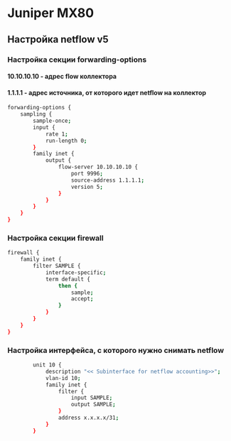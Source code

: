 # Juniper MX80

## Настройка netflow v5 

### Настройка секции forwarding-options
#### 10.10.10.10 - адрес flow коллектора
#### 1.1.1.1 - адрес источника, от которого идет netflow на коллектор

```bash
forwarding-options {
    sampling {
        sample-once;
        input {
            rate 1;
            run-length 0;
        }
        family inet {
            output {
                flow-server 10.10.10.10 {
                    port 9996;
                    source-address 1.1.1.1;
                    version 5;
                }
            }
        }
    }
}
```

### Настройка секции firewall
```bash
firewall {
    family inet {
        filter SAMPLE {
            interface-specific;
            term default {
                then {
                    sample;
                    accept;
                }
            }
        }
    }
}
```
### Настройка интерфейса, с которого нужно снимать netflow

```bash
        unit 10 {
            description "<< Subinterface for netflow accounting>>";
            vlan-id 10;
            family inet {
                filter {
                    input SAMPLE;
                    output SAMPLE;
                }
                address x.x.x.x/31;
            }
        }
```